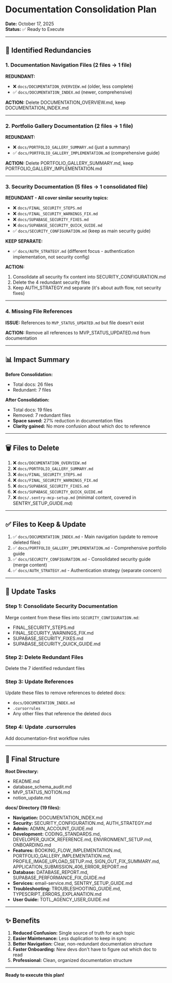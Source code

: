 # Documentation Consolidation Plan

**Date:** October 17, 2025  
**Status:** ✅ Ready to Execute

---

## 🎯 Identified Redundancies

### **1. Documentation Navigation Files (2 files → 1 file)**

**REDUNDANT:**
- ❌ `docs/DOCUMENTATION_OVERVIEW.md` (older, less complete)
- ✅ `docs/DOCUMENTATION_INDEX.md` (newer, comprehensive)

**ACTION:** Delete DOCUMENTATION_OVERVIEW.md, keep DOCUMENTATION_INDEX.md

---

### **2. Portfolio Gallery Documentation (2 files → 1 file)**

**REDUNDANT:**
- ❌ `docs/PORTFOLIO_GALLERY_SUMMARY.md` (just a summary)
- ✅ `docs/PORTFOLIO_GALLERY_IMPLEMENTATION.md` (comprehensive guide)

**ACTION:** Delete PORTFOLIO_GALLERY_SUMMARY.md, keep PORTFOLIO_GALLERY_IMPLEMENTATION.md

---

### **3. Security Documentation (5 files → 1 consolidated file)**

**REDUNDANT - All cover similar security topics:**
- ❌ `docs/FINAL_SECURITY_STEPS.md`
- ❌ `docs/FINAL_SECURITY_WARNINGS_FIX.md`
- ❌ `docs/SUPABASE_SECURITY_FIXES.md`
- ❌ `docs/SUPABASE_SECURITY_QUICK_GUIDE.md`
- ✅ `docs/SECURITY_CONFIGURATION.md` (keep as main security guide)

**KEEP SEPARATE:**
- ✅ `docs/AUTH_STRATEGY.md` (different focus - authentication implementation, not security config)

**ACTION:** 
1. Consolidate all security fix content into SECURITY_CONFIGURATION.md
2. Delete the 4 redundant security files
3. Keep AUTH_STRATEGY.md separate (it's about auth flow, not security fixes)

---

### **4. Missing File References**

**ISSUE:** References to `MVP_STATUS_UPDATED.md` but file doesn't exist

**ACTION:** Remove all references to MVP_STATUS_UPDATED.md from documentation

---

## 📊 Impact Summary

**Before Consolidation:**
- Total docs: 26 files
- Redundant: 7 files

**After Consolidation:**
- Total docs: 19 files
- Removed: 7 redundant files
- **Space saved:** 27% reduction in documentation files
- **Clarity gained:** No more confusion about which doc to reference

---

## 🗑️ Files to Delete

1. ❌ `docs/DOCUMENTATION_OVERVIEW.md`
2. ❌ `docs/PORTFOLIO_GALLERY_SUMMARY.md`
3. ❌ `docs/FINAL_SECURITY_STEPS.md`
4. ❌ `docs/FINAL_SECURITY_WARNINGS_FIX.md`
5. ❌ `docs/SUPABASE_SECURITY_FIXES.md`
6. ❌ `docs/SUPABASE_SECURITY_QUICK_GUIDE.md`
7. ❌ `docs/.sentry-mcp-setup.md` (minimal content, covered in SENTRY_SETUP_GUIDE.md)

---

## ✅ Files to Keep & Update

1. ✅ `docs/DOCUMENTATION_INDEX.md` - Main navigation (update to remove deleted files)
2. ✅ `docs/PORTFOLIO_GALLERY_IMPLEMENTATION.md` - Comprehensive portfolio guide
3. ✅ `docs/SECURITY_CONFIGURATION.md` - Consolidated security guide (merge content)
4. ✅ `docs/AUTH_STRATEGY.md` - Authentication strategy (separate concern)

---

## 📝 Update Tasks

### **Step 1: Consolidate Security Documentation**
Merge content from these files into `SECURITY_CONFIGURATION.md`:
- FINAL_SECURITY_STEPS.md
- FINAL_SECURITY_WARNINGS_FIX.md
- SUPABASE_SECURITY_FIXES.md
- SUPABASE_SECURITY_QUICK_GUIDE.md

### **Step 2: Delete Redundant Files**
Delete the 7 identified redundant files

### **Step 3: Update References**
Update these files to remove references to deleted docs:
- `docs/DOCUMENTATION_INDEX.md`
- `.cursorrules`
- Any other files that reference the deleted docs

### **Step 4: Update .cursorrules**
Add documentation-first workflow rules

---

## 🎯 Final Structure

**Root Directory:**
- README.md
- database_schema_audit.md  
- MVP_STATUS_NOTION.md
- notion_update.md

**docs/ Directory (19 files):**
- **Navigation:** DOCUMENTATION_INDEX.md
- **Security:** SECURITY_CONFIGURATION.md, AUTH_STRATEGY.md
- **Admin:** ADMIN_ACCOUNT_GUIDE.md
- **Development:** CODING_STANDARDS.md, DEVELOPER_QUICK_REFERENCE.md, ENVIRONMENT_SETUP.md, ONBOARDING.md
- **Features:** BOOKING_FLOW_IMPLEMENTATION.md, PORTFOLIO_GALLERY_IMPLEMENTATION.md, PROFILE_IMAGE_UPLOAD_SETUP.md, SIGN_OUT_FIX_SUMMARY.md, APPLICATION_SUBMISSION_406_ERROR_REPORT.md
- **Database:** DATABASE_REPORT.md, SUPABASE_PERFORMANCE_FIX_GUIDE.md
- **Services:** email-service.md, SENTRY_SETUP_GUIDE.md
- **Troubleshooting:** TROUBLESHOOTING_GUIDE.md, TYPESCRIPT_ERRORS_EXPLANATION.md
- **User Guide:** TOTL_AGENCY_USER_GUIDE.md

---

## ✨ Benefits

1. **Reduced Confusion:** Single source of truth for each topic
2. **Easier Maintenance:** Less duplication to keep in sync
3. **Better Navigation:** Clear, non-redundant documentation structure
4. **Faster Onboarding:** New devs don't have to figure out which doc to read
5. **Professional:** Clean, organized documentation structure

---

**Ready to execute this plan!**

